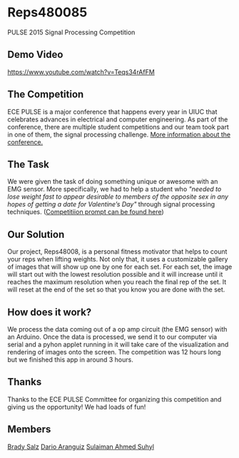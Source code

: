 # Reps480085
PULSE 2015 Signal Processing Competition

## Demo Video
https://www.youtube.com/watch?v=Teqs34rAfFM

## The Competition
ECE PULSE is a major conference that happens every year in UIUC that celebrates advances in electrical and computer engineering. As part of the conference, there are multiple student competitions and our team took part in one of them, the signal processing challenge. [More information about the conference.](http://pulse.ece.illinois.edu/)

## The Task
We were given the task of doing something unique or awesome with an EMG sensor. More specifically, we had to help a student who _"needed to lose weight fast to appear desirable to members of the opposite sex in any hopes of getting a date for Valentine’s Day"_ through signal processing techniques. ([Competitiion prompt can be found here](http://pulse.ece.illinois.edu/?pg=snp))

## Our Solution
Our project, Reps48008, is a personal fitness motivator that helps to count your reps when lifting weights. Not only that, it uses a customizable gallery of images that will show up one by one for each set. For each set, the image will start out with the lowest resolution possible and it will increase until it reaches the maximum resolution when you reach the final rep of the set. It will reset at the end of the set so that you know you are done with the set.

## How does it work?
We process the data coming out of a op amp circuit (the EMG sensor) with an Arduino. Once the data is processed, we send it to our computer via serial and a pyhon applet running in it will take care of the visualization and rendering of images onto the screen. The competition was 12 hours long but we finished this app in around 3 hours.

## Thanks
Thanks to the ECE PULSE Committee for organizing this competition and giving us the opportunity! We had loads of fun!

## Members

[Brady Salz](bradysalz.com)
[Dario Aranguiz](https://github.com/daranguiz)
[Sulaiman Ahmed Suhyl](http://ahmedsuhyl.com)


